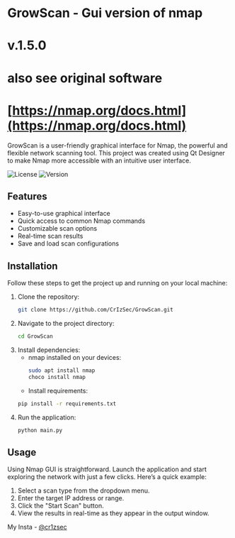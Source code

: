 #      GrowScan - Gui version of nmap
#                 v.1.5.0
#       also see original software
#      [https://nmap.org/docs.html](https://nmap.org/docs.html)
GrowScan is a user-friendly graphical interface for Nmap, the powerful 
and flexible network scanning tool. This project was created 
using Qt Designer to make Nmap more accessible with an intuitive user interface.

![License](https://img.shields.io/badge/license-MIT-blue.svg)
![Version](https://img.shields.io/badge/version-1.5.1-green.svg)

## Features
- Easy-to-use graphical interface
- Quick access to common Nmap commands
- Customizable scan options
- Real-time scan results
- Save and load scan configurations

## Installation
Follow these steps to get the project up and running on your local machine:

1. Clone the repository:
    ```bash
    git clone https://github.com/CrIzSec/GrowScan.git
    ```
2. Navigate to the project directory:
    ```bash
    cd GrowScan
    ```
3. Install dependencies:
   - nmap installed on your devices:
     ```bash
     sudo apt install nmap
     choco install nmap
     ```
   - Install requirements:
    ```bash
    pip install -r requirements.txt
    ```
5. Run the application:
    ```bash
    python main.py
    ```
    
## Usage
Using Nmap GUI is straightforward. Launch the application and start exploring the network with just a few clicks. Here’s a quick example:

1. Select a scan type from the dropdown menu.
2. Enter the target IP address or range.
3. Click the "Start Scan" button.
4. View the results in real-time as they appear in the output window.

My Insta - [@cr1zsec](https://www.instagram.com/cr1zsec/)
